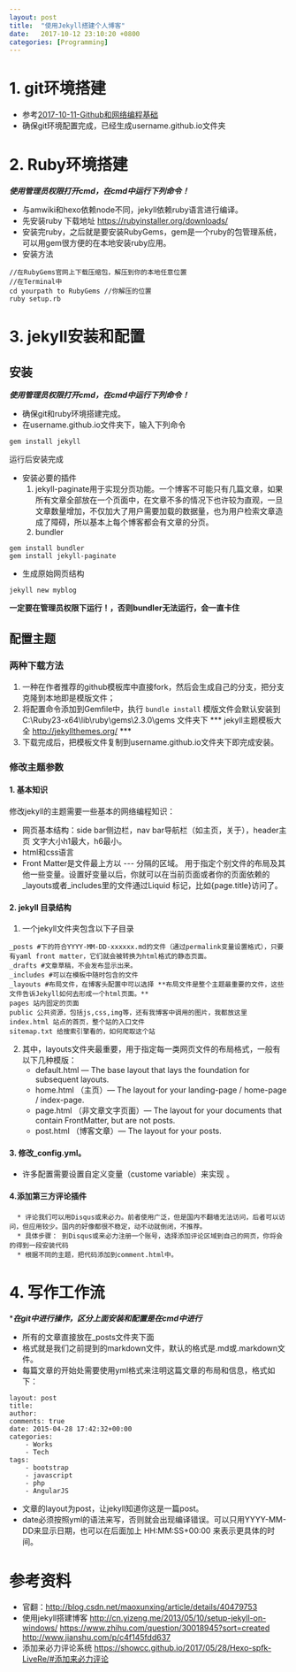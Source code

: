 ```yaml
---
layout: post
title:  "使用Jekyll搭建个人博客"
date:   2017-10-12 23:10:20 +0800
categories: [Programming]
---
```


# 1. git环境搭建
* 参考[2017-10-11-Github和网络编程基础](file://_posts/2017-10-11-Github和网络编程基础.md)
* 确保git环境配置完成，已经生成username.github.io文件夹

# 2. Ruby环境搭建
***使用管理员权限打开cmd，在cmd中运行下列命令！***
* 与amwiki和hexo依赖node不同，jekyll依赖ruby语言进行编译。
* 先安装ruby 下载地址 https://rubyinstaller.org/downloads/
* 安装完ruby，之后就是要安装RubyGems，gem是一个ruby的包管理系统，可以用gem很方便的在本地安装ruby应用。
* 安装方法
```
//在RubyGems官网上下载压缩包，解压到你的本地任意位置
//在Terminal中
cd yourpath to RubyGems //你解压的位置
ruby setup.rb
```
# 3. jekyll安装和配置

## 安装
***使用管理员权限打开cmd，在cmd中运行下列命令！***
* 确保git和ruby环境搭建完成。
* 在username.github.io文件夹下，输入下列命令
 ```
 gem install jekyll
 ```
 运行后安装完成
* 安装必要的插件
    1. jekyll-paginate用于实现分页功能。一个博客不可能只有几篇文章，如果所有文章全部放在一个页面中，在文章不多的情况下也许较为直观，一旦文章数量增加，不仅加大了用户需要加载的数据量，也为用户检索文章造成了障碍，所以基本上每个博客都会有文章的分页。
    2. bundler
```
gem install bundler
gem install jekyll-paginate
```

* 生成原始网页结构
```
jekyll new myblog
```
 **一定要在管理员权限下运行！，否则bundler无法运行，会一直卡住**

## 配置主题

### 两种下载方法
1. 一种在作者推荐的github模板库中直接fork，然后会生成自己的分支，把分支克隆到本地即是模版文件；
2. 将配置命令添加到Gemfile中，执行
``bundle install``
模版文件会默认安装到 C:\Ruby23-x64\lib\ruby\gems\2.3.0\gems 文件夹下
*** jekyll主题模板大全 http://jekyllthemes.org/ ***
3. 下载完成后，把模板文件复制到username.github.io文件夹下即完成安装。

### 修改主题参数
#### 1. 基本知识
修改jekyll的主题需要一些基本的网络编程知识：
* 网页基本结构：side bar侧边栏，nav bar导航栏（如主页，关于），header主页
文字大小h1最大，h6最小。
* html和css语言
* Front Matter是文件最上方以 --- 分隔的区域。 用于指定个别文件的布局及其他一些变量。设置好变量以后，你就可以在当前页面或者你的页面依赖的_layouts或者_includes里的文件通过Liquid 标记，比如{page.title}访问了。
#### 2. jekyll 目录结构
1. 一个jekyll文件夹包含以下子目录
```
_posts #下的符合YYYY-MM-DD-xxxxxx.md的文件（通过permalink变量设置格式），只要有yaml front matter，它们就会被转换为html格式的静态页面。
_drafts #文章草稿，不会发布显示出来。
_includes #可以在模板中随时包含的文件
_layouts #布局文件，在博客头配置中可以选择 **布局文件是整个主题最重要的文件，这些文件告诉Jekyll如何去形成一个html页面。**
pages 站内固定的页面
public 公共资源，包括js,css,img等，还有我博客中调用的图片，我都放这里
index.html 站点的首页，整个站的入口文件
sitemap.txt 给搜索引擎看的，如何爬取这个站
```
2. 其中，layouts文件夹最重要，用于指定每一类网页文件的布局格式，一般有以下几种模版：
      * default.html — The base layout that lays the foundation for subsequent layouts.
      * home.html （主页）— The layout for your landing-page / home-page / index-page.
      * page.html （非文章文字页面）— The layout for your documents that contain FrontMatter, but are not posts.
      * post.html （博客文章）— The layout for your posts.
#### 3. 修改_config.yml。
* 许多配置需要设置自定义变量（custome variable）来实现 。
#### 4.添加第三方评论插件
      * 评论我们可以用Disqus或来必力。前者使用广泛，但是国内不翻墙无法访问，后者可以访问，但应用较少。国内的好像都很不稳定，动不动就倒闭，不推荐。
      * 具体步骤： 到Disqus或来必力注册一个账号，选择添加评论区域到自己的网页，你将会的得到一段安装代码
      * 根据不同的主题，把代码添加到comment.html中。

# 4. 写作工作流
****在git中进行操作，区分上面安装和配置是在cmd中进行***
* 所有的文章直接放在_posts文件夹下面
* 格式就是我们之前提到的markdown文件，默认的格式是.md或.markdown文件。
* 每篇文章的开始处需要使用yml格式来注明这篇文章的布局和信息，格式如下：   
```
layout: post
title:
author:
comments: true
date: 2015-04-28 17:42:32+00:00
categories:
    - Works
    - Tech
tags:
    - bootstrap
    - javascript
    - php
    - AngularJS
```    
* 文章的layout为post，让jekyll知道你这是一篇post。
* date必须按照yml的语法来写，否则就会出现编译错误。可以只用YYYY-MM-DD来显示日期，也可以在后面加上 HH:MM:SS+00:00 来表示更具体的时间。

# 参考资料
* 官翻：http://blog.csdn.net/maoxunxing/article/details/40479753
* 使用jekyll搭建博客
http://cn.yizeng.me/2013/05/10/setup-jekyll-on-windows/
https://www.zhihu.com/question/30018945?sort=created
http://www.jianshu.com/p/c4f145fdd637
* 添加来必力评论系统
https://showcc.github.io/2017/05/28/Hexo-spfk-LiveRe/#添加来必力评论
